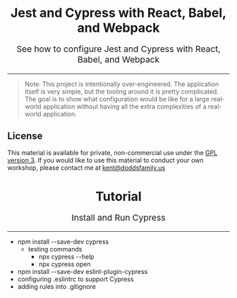 <h1 align="center">
  Jest and Cypress with React, Babel, and Webpack
</h1>

<p align="center" style="font-size: 1.2rem;">
  See how to configure Jest and Cypress with React, Babel, and Webpack
</p>

<hr />

> Note: This project is intentionally over-engineered. The application itself is
> very simple, but the tooling around it is pretty complicated. The goal is to
> show what configuration would be like for a large real-world application
> without having all the extra complexities of a real-world application.

## License

This material is available for private, non-commercial use under the
[GPL version 3](http://www.gnu.org/licenses/gpl-3.0-standalone.html). If you
would like to use this material to conduct your own workshop, please contact me
at kent@doddsfamily.us

<h1 align="center">
  Tutorial
</h1>

<p align="center" style="font-size: 1.2rem;">
  Install and Run Cypress
</p>

<hr />

- npm install --save-dev cypress
  - testing commands
    - npx cypress --help
    - npx cypress open
- npm install --save-dev eslint-plugin-cypress
- configuring .eslintrc to support Cypress
- adding rules into .gitignore